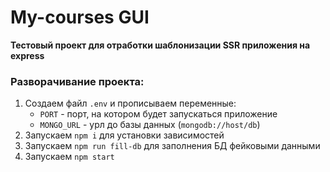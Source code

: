 # My-courses GUI

**Тестовый проект для отработки шаблонизации SSR приложения на express**

### Разворачивание проекта:

1) Создаем файл `.env` и прописываем переменные:
    * `PORT` - порт, на котором будет запускаться приложение
    * `MONGO_URL` - урл до базы данных (`mongodb://host/db`)
2) Запускаем `npm i` для установки зависимостей
3) Запускаем `npm run fill-db` для заполнения БД фейковыми данными
4) Запускаем `npm start`
